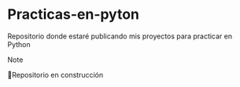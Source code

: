 # Practicas-en-pyton

Repositorio donde estaré publicando mis proyectos para practicar en Python

> [!NOTE]
> 🔨Repositorio en construcción
